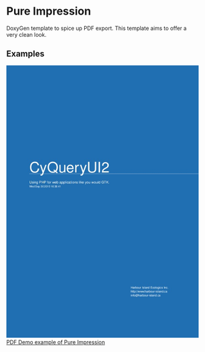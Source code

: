 # Pure Impression #

DoxyGen template to spice up PDF export.
This template aims to offer a very clean look.

## Examples ##

![Image of first page Pure Impression](PureImpressionHeader.jpg)
[PDF Demo example of Pure Impression](PureImpressionHeader.pdf)